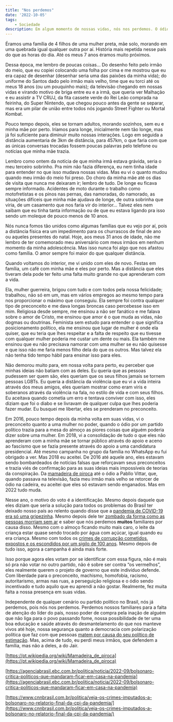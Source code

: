 ```yaml
---
title: "Nos perdemos"
date: '2022-10-05'
tags:
    - Sociedade
description: Em algum momento de nossas vidas, nós nos perdemos. O ódio, o preconceito, o radicalismo e o extremismo ganharam e nós perdemos nossas famílias, amigos e relações em comunidade.
---
```


Éramos uma família de 4 filhos de uma mulher preta, mãe solo, morando em uma quebrada igual qualquer outra por aí. História mais repetida nesse país do que as horas do dia. Até os meus 7 anos éramos muito próximos. 

Dessa época, me lembro de poucas coisas… Do desenho feito pelo irmão do meio, que eu copiei colocando uma folha por cima e me mostrou que eu era capaz de desenhar (desenhar seria uma das paixões da minha vida); do uniforme do Santos dado pelo irmão mais velho, time que eu torci até os meus 18 anos (ou um pouquinho mais); da televisão chegando em nossas vidas e virando motivo de briga entre eu e a irmã, que queria ver Malhação e eu assistir a TV CRUJ, da fita cassete verde do Rei Leão comprada na feirinha, do Super Nintendo, que chegou pouco antes da gente se separar, mas era um pilar de união entre todos nós jogando Street Fighter ou Mortal Kombat.

Pouco tempo depois, eles se tornam adultos, morando sozinhos, sem eu e minha mãe por perto. Iríamos para longe, inicialmente nem tão longe, mas já foi suficiente para diminuir muito nossas interações. Logo em seguida a distância aumentaria de 3km de distância, para 457km, o que faria com que as únicas conversas trocadas fossem poucas palavras pelo telefone ou notícias que minha mãe trazia.

Lembro como ontem da notícia de que minha irmã estava grávida, seria o meu terceiro sobrinho. Pra mim não fazia diferença, eu nem tinha idade para entender no que isso mudava nossas vidas. Mas eu vi o quanto mudou quando meu irmão do meio foi preso. Do choro da minha mãe até os dias de visita que nunca me deixaram ir; lembro de tudo. De longe eu ficava sempre informado. Acidentes de moto durante o trabalho como motofretistas e os pinos nas pernas, das namoradas, do namorado, as situações difíceis que minha mãe ajudava de longe, de outra sobrinha que viria, de um casamento que nos faria vir do interior... Talvez eles nem saibam que eu tinha tanta informação ou de que eu estava ligando pra isso sendo um moleque de pouco menos de 10 anos.

Nós nunca fomos tão unidos como algumas famílias que eu vejo por aí, pois a distância física era um impedimento para os churrascos de final de ano ou aqueles presentes do natal. Hoje, aos meus 31 anos de idade, não me lembro de ter comemorado meu aniversário com meus irmãos em nenhum momento da minha adolescência. Mas isso nunca foi algo que nos afastou como família. O amor sempre foi maior do que qualquer distância.

Quando voltamos do interior, me vi unido com eles de novo. Festas em família, um café com minha mãe e eles por perto. Mas a distância que eles tiveram dela pode ter feito uma falta muito grande no que aprenderam com a vida. 

Ela, mulher guerreira, brigou com tudo e com todos pela nossa felicidade; trabalhou, não só em um, mas em vários empregos ao mesmo tempo para nos proporcionar o máximo que conseguiu. Ela sempre foi contra qualquer tipo de preconceito e me dava longas broncas caso percebesse isso em mim. Religiosa desde sempre, me ensinou a não ser fanático e me falava sobre o amor de Cristo, me ensinou que amor é o que muda as vidas, não dogmas ou doutrinas. Feminista sem estudo para entender o que significa posicionamento político, ela me ensinou que lugar de mulher é onde ela quiser, que eu teria que lhes respeitar e a falta de respeito que eu tivesse com qualquer mulher poderia me custar um dente ou mais. Ela também me ensinou que eu não precisava namorar com uma mulher se eu não quisesse e que isso não me faria menos filho dela do que os outros. Mas talvez ela não tenha tido tempo hábil para ensinar isso para eles.

Não demorou muito para, em nossa volta para perto, eu perceber que minhas ideias não batiam com as deles. Eu queria que as pessoas pudessem ser quem são, eles queriam que os seus filhos jamais se tornem pessoas LGBTs. Eu queria a distância da violência que eu vi a vida inteira através dos meus amigos, eles queriam mostrar como eram viris e soberanos através da violência na fala, no estilo de vida e com seus filhos. Eu aceitava quando cometia um erro e tentava conviver com isso, eles diziam que foi o diabo e se livravam de qualquer culpa que lhes poderia fazer mudar. Eu busquei me libertar, eles se prenderam no preconceito.

Em 2016, pouco tempo depois da minha volta em suas vidas, vi o preconceito quanto a uma mulher no poder, quando o ódio por um partido político trazia para a mesa do almoço as piores coisas que alguém poderia dizer sobre uma mulher. Em 2018, vi a consolidação de tudo o que eles não aprenderam com a minha mãe se tornar público através do apoio e aceno ao fascismo que se fazia presente através do apoio a uma candidatura presidencial. Até mesmo campanha no grupo da família no WhatsApp eu fui obrigado a ver. Mas 2018 eu aceitei. De 2016 até aquele ano, eles estavam sendo bombardeados de notícias falsas que reforçavam seus preconceitos e trazia viés de confirmação para as suas ideias mais impossíveis de teorias da conspiração. Da [mamadeira de piroca](https://tab.uol.com.br/noticias/redacao/2022/09/24/2022-nao-teve-mamadeira-de-piroca-a-disputa-dos-presidenciaveis-na-web.htm) até o ódio a Pabllo Vittar, que, quando passava na televisão, fazia meu irmão mais velho se retorcer de ódio na cadeira, eu aceitei que eles só estavam sendo enganados. Mas em 2022 tudo muda.

Nesse ano, o motivo do voto é a identificação. Mesmo depois daquele que eles diziam que seria a solução para todos os problemas do Brasil ter deixado nosso país ao relento quando disse que a [pandemia de COVID-19 era só uma gripezinha](https://www.youtube.com/watch?v=kL1YMIXVEJw&ab_channel=MeteoroBrasil). Mesmo depois dele ter [zombado da forma como as pessoas morriam  sem ar](https://g1.globo.com/politica/eleicoes/2022/noticia/2022/08/22/bolsonaro-imitou-paciente-com-falta-de-ar-durante-transmissoes-ao-vivo-na-internet-em-2021.ghtml) e saber que nós perdemos **muitos** familiares por causa disso. Mesmo com o almoço ficando muito mais caro, o leite da criança estar quase sendo trocado por água com açúcar, igual quando eu era criança. Mesmo com todos os [crimes de corrupção cometidos, expostos e os escondidos por um sigilo de 100 anos](https://www.estadao.com.br/politica/sigilo-100-anos-bolsonaro-65-vezes-no-governo/). Mesmo depois de tudo isso, agora a campanha é ainda mais forte. 

Isso porque agora eles votam por se identificar com essa figura, não é mais só pra não votar no outro partido, não é sobre ser contra “os vermelhos”, eles realmente querem o projeto de governo que este indivíduo defende. Com liberdade para o preconceito, machismo, homofobia, racismo, autoritarismo, armas nas ruas, a perseguição religiosa e o ódio sendo incentivado e tudo aquilo que eu aprendi a não gostar. Realmente, fez muita falta a nossa presença em suas vidas.

Independente de qualquer cenário ou partido político no Brasil, nós já perdemos, pois nós nos perdemos. Perdemos nossos familiares para a falta de atenção do líder do país, nosso poder de compra pela inação de alguém que não liga para o povo passando fome, nossa possibilidade de ter uma boa educação e saúde através do desmantelamento do que nos manteve vivos até hoje, nossa segurança quanto a democracia com polarização política que faz com que pessoas [matem por causa do seu político de estimação](https://noticias.uol.com.br/colunas/leonardo-sakamoto/2022/09/09/bolsonarista-mata-petista-no-dia-em-que-jair-defendeu-extirpar-opositores.htm). Mas, acima de tudo, eu perdi meus irmãos, que defendem a família, mas não a deles, a do Jair.

[https://pt.wikipedia.org/wiki/Mamadeira_de_piroca](https://pt.wikipedia.org/wiki/Mamadeira_de_piroca) 

[https://agenciabrasil.ebc.com.br/politica/noticia/2022-09/bolsonaro-critica-politicos-que-mandaram-ficar-em-casa-na-pandemia](https://agenciabrasil.ebc.com.br/politica/noticia/2022-09/bolsonaro-critica-politicos-que-mandaram-ficar-em-casa-na-pandemia)

[https://www.cnnbrasil.com.br/politica/veja-os-crimes-imputados-a-bolsonaro-no-relatorio-final-da-cpi-da-pandemia/](https://www.cnnbrasil.com.br/politica/veja-os-crimes-imputados-a-bolsonaro-no-relatorio-final-da-cpi-da-pandemia/)
